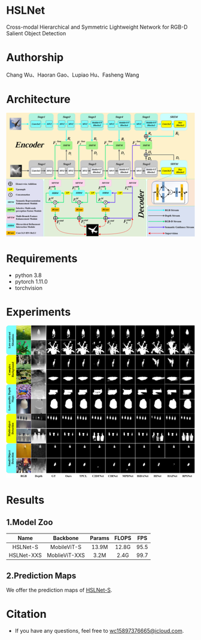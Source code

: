 # HSLNet
Cross-modal Hierarchical and Symmetric Lightweight Network for RGB-D Salient Object Detection

# Authorship
Chang Wu、Haoran Gao、Lupiao Hu、Fasheng Wang

# Architecture
![image](https://github.com/Chang-Wu6665/HSLNet/blob/main/17e3c57dbfd3d303342ddc75790f3e3.png)


# Requirements
* python 3.8
* pytorch 1.11.0
* torchvision
# Experiments
![image](https://github.com/Chang-Wu6665/HSLNet/blob/main/bf8c28ccaeff4db960e734d3806d88b.png)



# Results
## 1.Model Zoo
|    Name   |    Backbone   | Params | FLOPS |  FPS  |
|:---------:|:-------------:|:------:|:-----:|:-----:|
|  HSLNet-S  |  MobileViT-S  | 13.9M  | 12.8G | 95.5 |
| HSLNet-XXS | MoblieViT-XXS |  3.2M  |  2.4G | 99.7 |
## 2.Prediction Maps
 We offer the prediction maps of [HSLNet-S](https://pan.baidu.com/s/1hoyr-Yu2YKzH4DH9zMfAiQ?pwd=9thy ).
# Citation
* If you have any questions, feel free to [wc15897376665@icloud.com](mailto:wc15897376665@icloud.com).

